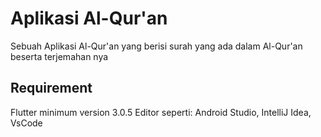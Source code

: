 # Aplikasi Al-Qur'an

Sebuah Aplikasi Al-Qur'an yang berisi surah yang ada dalam Al-Qur'an beserta terjemahan nya

## Requirement

Flutter minimum version 3.0.5
Editor seperti: Android Studio, IntelliJ Idea, VsCode